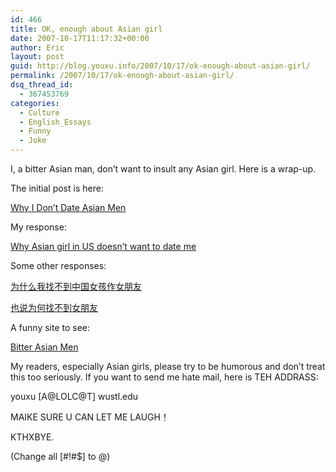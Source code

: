 ```yaml
---
id: 466
title: OK, enough about Asian girl
date: 2007-10-17T11:17:32+00:00
author: Eric
layout: post
guid: http://blog.youxu.info/2007/10/17/ok-enough-about-asian-girl/
permalink: /2007/10/17/ok-enough-about-asian-girl/
dsq_thread_id:
  - 367453769
categories:
  - Culture
  - English_Essays
  - Funny
  - Joke
---
```

I, a bitter Asian man, don&#8217;t want to insult any Asian girl. Here is a wrap-up.

The initial post is here:
  
[Why I Don&#8217;t Date Asian Men](http://niniane.blogspot.com/2006/07/why-i-dont-date-asian-men.html)

My response:
  
<a href="http://blog.youxu.info/2007/10/15/why-asian-girl-in-us-doesnt-want-to-date-me/" rel="bookmark" title="Permanent link to Why Asian girl in US doesn’t want to date me">Why Asian girl in US doesn’t want to date me</a>

Some other responses:
  
[为什么我找不到中国女孩作女朋友](http://forrestbao.blogspot.com/2007/10/blog-post_15.html)

[也说为何找不到女朋友](http://bbs.nju.edu.cn/blogcon?userid=caibaiyin&file=1192525902)

A funny site to see:
  
 [Bitter Asian Men](http://www.bitterasianmen.com/)

My readers, especially Asian girls, please try to be humorous and don&#8217;t treat this too seriously. If you want to send me hate mail, here is TEH ADDRASS:

youxu [A@LOLC@T] wustl.edu

MAIKE SURE U CAN LET ME LAUGH！

KTHXBYE.

(Change all [#!#$] to @)